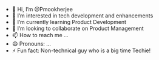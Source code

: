 - 👋 Hi, I’m @Pmookherjee
- 👀 I’m interested in tech development and enhancements
- 🌱 I’m currently learning Product Development
- 💞️ I’m looking to collaborate on Product Management
- 📫 How to reach me ...
- 😄 Pronouns: ...
- ⚡ Fun fact: Non-technical guy who is a big time Techie!

<!---
Pmookherjee/Pmookherjee is a ✨ special ✨ repository because its `README.md` (this file) appears on your GitHub profile.
You can click the Preview link to take a look at your changes.
--->
